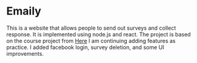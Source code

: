 # Emaily
This is a website that allows people to send out surveys and collect response. It is implemented using node.js and react.
The project is based on the course project from [Here](https://www.udemy.com/node-with-react-fullstack-web-development/learn/v4/overview)
I am continuing adding features as practice. I added facebook login, survey deletion, and some UI improvements.
